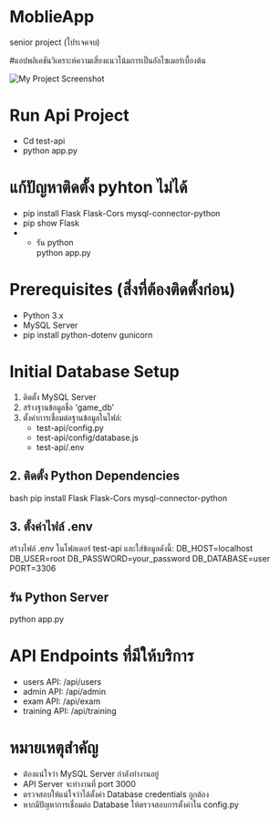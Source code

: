 # MoblieApp
senior project (โปรเจคจบ)

#แอปพลิเคชันวิเคราะห์ความเสี่ยงแนวโน้มการเป็นอัลไซเมอร์เบื้องต้น

![My Project Screenshot](https://media.discordapp.net/attachments/1343058406994608158/1372795782586957854/61b1a0dd9bb2bc1d.png?ex=68281333&is=6826c1b3&hm=39afd789f57c3c14dc4c12067c511f3add0084ece1be2da08ca4490363105e39&=&format=webp&quality=lossless&width=1369&height=770)


# Run Api Project
* Cd test-api
* python app.py

# แก้ปัญหาติดตั้ง pyhton ไม่ได้
*    pip install Flask Flask-Cors mysql-connector-python
*    pip show Flask
* * รัน python    
python app.py

# Prerequisites (สิ่งที่ต้องติดตั้งก่อน)
* Python 3.x
* MySQL Server
* pip install python-dotenv gunicorn

# Initial Database Setup
1. ติดตั้ง MySQL Server
2. สร้างฐานข้อมูลชื่อ 'game_db'
3. ตั้งค่าการเชื่อมต่อฐานข้อมูลในไฟล์:
   * test-api/config.py
   * test-api/config/database.js
   * test-api/.env


## 2. ติดตั้ง Python Dependencies
bash
pip install Flask Flask-Cors mysql-connector-python

## 3. ตั้งค่าไฟล์ .env
สร้างไฟล์ .env ในโฟลเดอร์ test-api และใส่ข้อมูลดังนี้:
DB_HOST=localhost
DB_USER=root
DB_PASSWORD=your_password
DB_DATABASE=user
PORT=3306


## รัน Python Server
python app.py

# API Endpoints ที่มีให้บริการ
* users API: /api/users
* admin API: /api/admin
* exam API: /api/exam
* training API: /api/training

# หมายเหตุสำคัญ
* ต้องแน่ใจว่า MySQL Server กำลังทำงานอยู่
* API Server จะทำงานที่ port 3000
* ตรวจสอบให้แน่ใจว่าได้ตั้งค่า Database credentials ถูกต้อง
* หากมีปัญหาการเชื่อมต่อ Database ให้ตรวจสอบการตั้งค่าใน config.py 